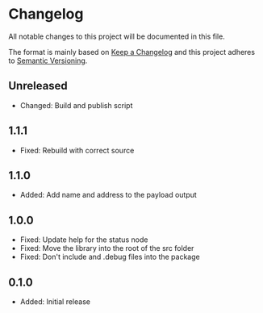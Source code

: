 # Changelog

All notable changes to this project will be documented in this file.

The format is mainly based on [Keep a Changelog](http://keepachangelog.com/)
and this project adheres to [Semantic Versioning](http://semver.org/).

## Unreleased

- Changed: Build and publish script

## 1.1.1

- Fixed: Rebuild with correct source

## 1.1.0

- Added: Add name and address to the payload output

## 1.0.0

- Fixed: Update help for the status node
- Fixed: Move the library into the root of the src folder
- Fixed: Don't include and .debug files into the package

## 0.1.0

- Added: Initial release

